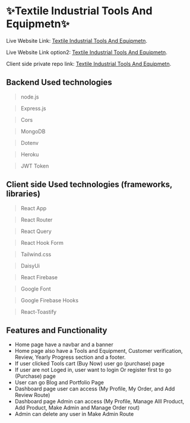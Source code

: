 
# ✨Textile  Industrial Tools And Equipmetn✨

Live Website Link: [Textile Industrial Tools And Equipmetn](https://industrial-tools-and-equipment.web.app/).


Live Website Link option2: [Textile Industrial Tools And Equipmetn](https://industrial-tools-and-equipment.firebaseapp.com/).


Client side private repo link: [Textile Industrial Tools And Equipmetn](https://github.com/programming-hero-web-course1/manufacturer-website-client-side-mdsayed333).


## Backend Used technologies 
> node.js

> Express.js

> Cors

> MongoDB

> Dotenv

> Heroku

> JWT Token



## Client side Used technologies (frameworks, libraries)
>  React App

> React Router

> React Query

> React Hook Form

> Tailwind.css

> DaisyUi

> React Firebase 

> Google Font

> Google Firebase Hooks

> React-Toastify




## Features and Functionality
- Home page have a navbar and a banner
- Home page also have a Tools and Equipment, Customer verification, Review, Yearly Progress section and a footer.
- If user clicked Tools cart (Buy Now) user go (purchase) page
- If user are not Loged in, user want to login Or register first to go (Purchase) page
- User can go Blog and Portfolio Page
- Dashboard page user can access (My Profile, My Order, and Add Review Route)
- Dashboard page Admin can access (My Profile, Manage Alll Product, Add Product, Make Admin and Manage Order rout)
- Admin can delete any user in Make Admin Route


